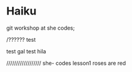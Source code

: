 # Haiku
git workshop at she codes;

/??????
test

test gal
test hila

//////////////////
she- codes lesson1
roses are red
